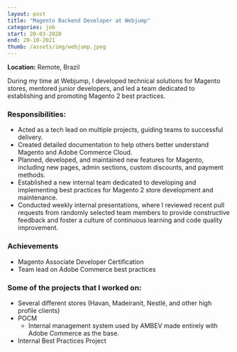 ```yaml
---
layout: post
title: "Magento Backend Developer at Webjump"
categories: job
start: 20-03-2020
end: 20-10-2021
thumb: /assets/img/webjump.jpeg
---
```


**Location:** Remote, Brazil

During my time at Webjump, I developed technical solutions for Magento stores, mentored junior developers, and led a team dedicated to 
establishing and promoting Magento 2 best practices.

### Responsibilities:
- Acted as a tech lead on multiple projects, guiding teams to successful delivery.
- Created detailed documentation to help others better understand Magento and Adobe Commerce Cloud.
- Planned, developed, and maintained new features for Magento, including new pages, admin sections, custom discounts, and payment methods.
- Established a new internal team dedicated to developing and implementing best practices for Magento 2 store development and maintenance.
- Conducted weekly internal presentations, where I reviewed recent pull requests from randomly selected team members to provide constructive feedback and foster a culture of continuous learning and code quality improvement.

### Achievements

- Magento Associate Developer Certification
- Team lead on Adobe Commerce best practices

### Some of the projects that I worked on:

- Several different stores (Havan, Madeiranit, Nestlé, and other high profile clients)
- POCM
  - Internal management system used by AMBEV made entirely with Adobe Commerce as the base.
- Internal Best Practices Project